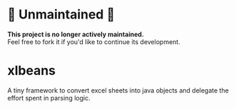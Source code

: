 # 🚨 Unmaintained 🚨

**This project is no longer actively maintained.**  
Feel free to fork it if you'd like to continue its development.

# xlbeans
A tiny framework to convert excel sheets into java objects and delegate the effort spent in parsing logic.

